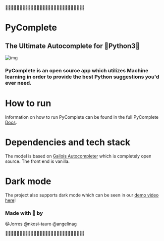 :blue_book::yellow_heart::blue_book::yellow_heart::blue_book::yellow_heart::blue_book::yellow_heart::blue_book::yellow_heart::blue_book::yellow_heart::blue_book::yellow_heart::blue_book::yellow_heart::blue_book::yellow_heart::blue_book::yellow_heart::blue_book::yellow_heart::blue_book::yellow_heart::blue_book::yellow_heart::blue_book::yellow_heart:
# PyComplete
## The Ultimate Autocomplete for :snake:Python3:snake:

![img](https://media.giphy.com/media/HLuwysKLtL9bjPlj0Q/giphy.gif)

### PyComplete is an open source app which utilizes Machine learning in order to provide the best Python suggestions you'd ever need.

# How to run
Information on how to run PyComplete can be found in the full PyComplete [Docs](https://github.com/MLSquad/PyComplete/blob/main/docs.md).

# Dependencies and tech stack
The model is based on [Gallois Autocompleter](https://github.com/galois-autocompleter/galois-autocompleter) which is completely open source.
The front end is vanilla.

# Dark mode
The project also supports dark mode which can be seen in our [demo video here](https://youtu.be/hDnKBPqHPXw)!

### Made with :blue_heart: by
@Jorres @nkosi-tauro @angelinag

:blue_book::yellow_heart::blue_book::yellow_heart::blue_book::yellow_heart::blue_book::yellow_heart::blue_book::yellow_heart::blue_book::yellow_heart::blue_book::yellow_heart::blue_book::yellow_heart::blue_book::yellow_heart::blue_book::yellow_heart::blue_book::yellow_heart::blue_book::yellow_heart::blue_book::yellow_heart::blue_book::yellow_heart:
